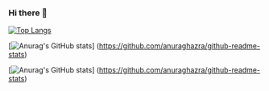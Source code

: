 ### Hi there 👋

[![Top Langs](https://github-readme-stats.vercel.app/api/top-langs/?username=Tayuchi
)](https://github.com/anuraghazra/github-readme-stats)

[![Anurag's GitHub stats](https://github-readme-stats.vercel.app/api?username=Tayuchi)]
(https://github.com/anuraghazra/github-readme-stats)

[![Anurag's GitHub stats](https://github-readme-stats.vercel.app/api?username=Tayuchi)]
(https://github.com/anuraghazra/github-readme-stats)

<!--
**Tayuchi/Tayuchi** is a ✨ _special_ ✨ repository because its `README.md` (this file) appears on your GitHub profile.

Here are some ideas to get you started:

- 🔭 I’m currently working on ...
- 🌱 I’m currently learning ...
- 👯 I’m looking to collaborate on ...
- 🤔 I’m looking for help with ...
- 💬 Ask me about ...
- 📫 How to reach me: ...
- 😄 Pronouns: ...
- ⚡ Fun fact: ...
-->
